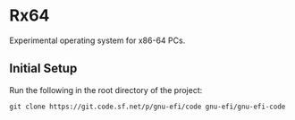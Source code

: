 # Rx64

Experimental operating system for x86-64 PCs.

## Initial Setup

Run the following in the root directory of the project:
```
git clone https://git.code.sf.net/p/gnu-efi/code gnu-efi/gnu-efi-code
```
